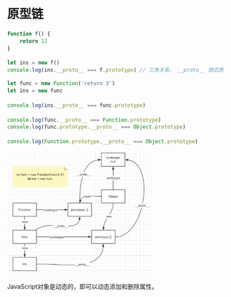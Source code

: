 # 原型链

```js
function f() {
    return 12
}

let ins = new f()
console.log(ins.__proto__ === f.prototype) // 三角关系， __proto__ 隐式原型链
```

```js
let func = new Function('return 3')
let ins = new func

console.log(ins.__proto__ === func.prototype)

console.log(func.__proto__ === Function.prototype)
console.log(func.prototype.__proto__ === Object.prototype)

console.log(Function.prototype.__proto__ === Object.prototype)
```

<img src="./images/3479891003.png" alt="3479891003" style="zoom:33%;" />



JavaScript对象是动态的，即可以动态添加和删除属性。



